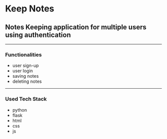 # Keep Notes

## Notes Keeping application for multiple users using authentication
<hr/>

### Functionalities

- user sign-up
- user login
- saving notes
- deleting notes

<hr/>

### Used Tech Stack

- python
- flask
- html
- css
- js
